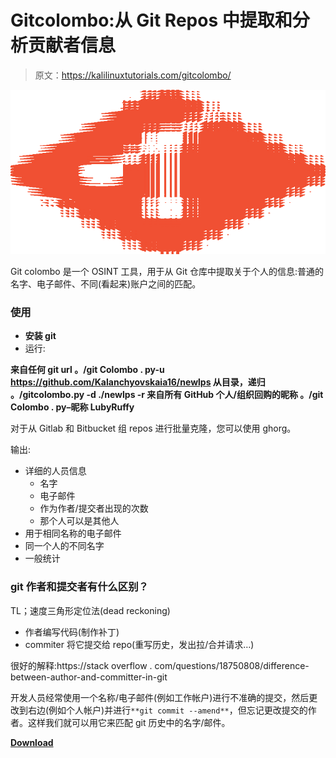 # Gitcolombo:从 Git Repos 中提取和分析贡献者信息

> 原文：<https://kalilinuxtutorials.com/gitcolombo/>

[![](img/e7928b3734eff24016bbff440868d845.png)](https://blogger.googleusercontent.com/img/b/R29vZ2xl/AVvXsEjqT2BxmXdjdz2yRY8xePM4IzJMfnUzuDZC833ehGQ8pAjnmJAp1kfNo-XJc2e1teMWXSIlBSYFsvbfQeYH89WDBNK70SRiJ-zCnKfy9UAp9jFKotULCE5VDD3qzBrQKNxtwOVd89ZvDCcgdGJkBgi4-F9GR07aobTkChZ2MmwRMiWeKTK3BEpKGdzQ/s728/1%20(1).png)

Git colombo 是一个 OSINT 工具，用于从 Git 仓库中提取关于个人的信息:普通的名字、电子邮件、不同(看起来)账户之间的匹配。

### 使用

*   **安装 git**
*   运行:

**来自任何 git url
。/git Colombo . py-u https://github.com/Kalanchyovskaia16/newlps
从目录，递归
。/gitcolombo.py -d ./newlps -r
来自所有 GitHub 个人/组织回购的昵称
。/git Colombo . py–昵称 LubyRuffy**

对于从 Gitlab 和 Bitbucket 组 repos 进行批量克隆，您可以使用 ghorg。

输出:

*   详细的人员信息
    *   名字
    *   电子邮件
    *   作为作者/提交者出现的次数
    *   那个人可以是其他人
*   用于相同名称的电子邮件
*   同一个人的不同名字
*   一般统计

### git 作者和提交者有什么区别？

TL；速度三角形定位法(dead reckoning)

*   作者编写代码(制作补丁)
*   commiter 将它提交给 repo(重写历史，发出拉/合并请求…)

很好的解释:https://stack overflow . com/questions/18750808/difference-between-author-and-committer-in-git

开发人员经常使用一个名称/电子邮件(例如工作帐户)进行不准确的提交，然后更改到右边(例如个人帐户)并进行`**git commit --amend**`，但忘记更改提交的作者。这样我们就可以用它来匹配 git 历史中的名字/邮件。

[**Download**](https://github.com/soxoj/gitcolombo)